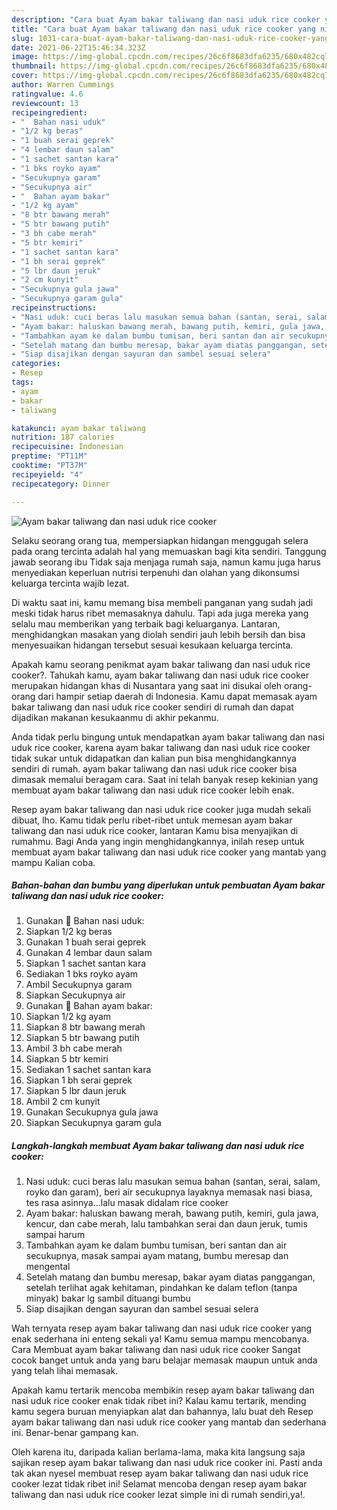 ```yaml
---
description: "Cara buat Ayam bakar taliwang dan nasi uduk rice cooker yang nikmat dan Mudah Dibuat"
title: "Cara buat Ayam bakar taliwang dan nasi uduk rice cooker yang nikmat dan Mudah Dibuat"
slug: 1031-cara-buat-ayam-bakar-taliwang-dan-nasi-uduk-rice-cooker-yang-nikmat-dan-mudah-dibuat
date: 2021-06-22T15:46:34.323Z
image: https://img-global.cpcdn.com/recipes/26c6f8683dfa6235/680x482cq70/ayam-bakar-taliwang-dan-nasi-uduk-rice-cooker-foto-resep-utama.jpg
thumbnail: https://img-global.cpcdn.com/recipes/26c6f8683dfa6235/680x482cq70/ayam-bakar-taliwang-dan-nasi-uduk-rice-cooker-foto-resep-utama.jpg
cover: https://img-global.cpcdn.com/recipes/26c6f8683dfa6235/680x482cq70/ayam-bakar-taliwang-dan-nasi-uduk-rice-cooker-foto-resep-utama.jpg
author: Warren Cummings
ratingvalue: 4.6
reviewcount: 13
recipeingredient:
- "  Bahan nasi uduk"
- "1/2 kg beras"
- "1 buah serai geprek"
- "4 lembar daun salam"
- "1 sachet santan kara"
- "1 bks royko ayam"
- "Secukupnya garam"
- "Secukupnya air"
- "  Bahan ayam bakar"
- "1/2 kg ayam"
- "8 btr bawang merah"
- "5 btr bawang putih"
- "3 bh cabe merah"
- "5 btr kemiri"
- "1 sachet santan kara"
- "1 bh serai geprek"
- "5 lbr daun jeruk"
- "2 cm kunyit"
- "Secukupnya gula jawa"
- "Secukupnya garam gula"
recipeinstructions:
- "Nasi uduk: cuci beras lalu masukan semua bahan (santan, serai, salam, royko dan garam), beri air secukupnya layaknya memasak nasi biasa, tes rasa asinnya...lalu masak didalam rice cooker"
- "Ayam bakar: haluskan bawang merah, bawang putih, kemiri, gula jawa, kencur, dan cabe merah, lalu tambahkan serai dan daun jeruk, tumis sampai harum"
- "Tambahkan ayam ke dalam bumbu tumisan, beri santan dan air secukupnya, masak sampai ayam matang, bumbu meresap dan mengental"
- "Setelah matang dan bumbu meresap, bakar ayam diatas panggangan, setelah terlihat agak kehitaman, pindahkan ke dalam teflon (tanpa minyak) bakar lg sambil dituangi bumbu"
- "Siap disajikan dengan sayuran dan sambel sesuai selera"
categories:
- Resep
tags:
- ayam
- bakar
- taliwang

katakunci: ayam bakar taliwang 
nutrition: 187 calories
recipecuisine: Indonesian
preptime: "PT11M"
cooktime: "PT37M"
recipeyield: "4"
recipecategory: Dinner

---
```



![Ayam bakar taliwang dan nasi uduk rice cooker](https://img-global.cpcdn.com/recipes/26c6f8683dfa6235/680x482cq70/ayam-bakar-taliwang-dan-nasi-uduk-rice-cooker-foto-resep-utama.jpg)

Selaku seorang orang tua, mempersiapkan hidangan menggugah selera pada orang tercinta adalah hal yang memuaskan bagi kita sendiri. Tanggung jawab seorang ibu Tidak saja menjaga rumah saja, namun kamu juga harus menyediakan keperluan nutrisi terpenuhi dan olahan yang dikonsumsi keluarga tercinta wajib lezat.

Di waktu  saat ini, kamu memang bisa membeli panganan yang sudah jadi meski tidak harus ribet memasaknya dahulu. Tapi ada juga mereka yang selalu mau memberikan yang terbaik bagi keluarganya. Lantaran, menghidangkan masakan yang diolah sendiri jauh lebih bersih dan bisa menyesuaikan hidangan tersebut sesuai kesukaan keluarga tercinta. 



Apakah kamu seorang penikmat ayam bakar taliwang dan nasi uduk rice cooker?. Tahukah kamu, ayam bakar taliwang dan nasi uduk rice cooker merupakan hidangan khas di Nusantara yang saat ini disukai oleh orang-orang dari hampir setiap daerah di Indonesia. Kamu dapat memasak ayam bakar taliwang dan nasi uduk rice cooker sendiri di rumah dan dapat dijadikan makanan kesukaanmu di akhir pekanmu.

Anda tidak perlu bingung untuk mendapatkan ayam bakar taliwang dan nasi uduk rice cooker, karena ayam bakar taliwang dan nasi uduk rice cooker tidak sukar untuk didapatkan dan kalian pun bisa menghidangkannya sendiri di rumah. ayam bakar taliwang dan nasi uduk rice cooker bisa dimasak memalui beragam cara. Saat ini telah banyak resep kekinian yang membuat ayam bakar taliwang dan nasi uduk rice cooker lebih enak.

Resep ayam bakar taliwang dan nasi uduk rice cooker juga mudah sekali dibuat, lho. Kamu tidak perlu ribet-ribet untuk memesan ayam bakar taliwang dan nasi uduk rice cooker, lantaran Kamu bisa menyajikan di rumahmu. Bagi Anda yang ingin menghidangkannya, inilah resep untuk membuat ayam bakar taliwang dan nasi uduk rice cooker yang mantab yang mampu Kalian coba.

<!--inarticleads1-->

##### Bahan-bahan dan bumbu yang diperlukan untuk pembuatan Ayam bakar taliwang dan nasi uduk rice cooker:

1. Gunakan  🌸 Bahan nasi uduk:
1. Siapkan 1/2 kg beras
1. Gunakan 1 buah serai geprek
1. Gunakan 4 lembar daun salam
1. Siapkan 1 sachet santan kara
1. Sediakan 1 bks royko ayam
1. Ambil Secukupnya garam
1. Siapkan Secukupnya air
1. Gunakan  🌸 Bahan ayam bakar:
1. Siapkan 1/2 kg ayam
1. Siapkan 8 btr bawang merah
1. Siapkan 5 btr bawang putih
1. Ambil 3 bh cabe merah
1. Siapkan 5 btr kemiri
1. Sediakan 1 sachet santan kara
1. Siapkan 1 bh serai geprek
1. Siapkan 5 lbr daun jeruk
1. Ambil 2 cm kunyit
1. Gunakan Secukupnya gula jawa
1. Siapkan Secukupnya garam gula




<!--inarticleads2-->

##### Langkah-langkah membuat Ayam bakar taliwang dan nasi uduk rice cooker:

1. Nasi uduk: cuci beras lalu masukan semua bahan (santan, serai, salam, royko dan garam), beri air secukupnya layaknya memasak nasi biasa, tes rasa asinnya...lalu masak didalam rice cooker
1. Ayam bakar: haluskan bawang merah, bawang putih, kemiri, gula jawa, kencur, dan cabe merah, lalu tambahkan serai dan daun jeruk, tumis sampai harum
1. Tambahkan ayam ke dalam bumbu tumisan, beri santan dan air secukupnya, masak sampai ayam matang, bumbu meresap dan mengental
1. Setelah matang dan bumbu meresap, bakar ayam diatas panggangan, setelah terlihat agak kehitaman, pindahkan ke dalam teflon (tanpa minyak) bakar lg sambil dituangi bumbu
1. Siap disajikan dengan sayuran dan sambel sesuai selera




Wah ternyata resep ayam bakar taliwang dan nasi uduk rice cooker yang enak sederhana ini enteng sekali ya! Kamu semua mampu mencobanya. Cara Membuat ayam bakar taliwang dan nasi uduk rice cooker Sangat cocok banget untuk anda yang baru belajar memasak maupun untuk anda yang telah lihai memasak.

Apakah kamu tertarik mencoba membikin resep ayam bakar taliwang dan nasi uduk rice cooker enak tidak ribet ini? Kalau kamu tertarik, mending kamu segera buruan menyiapkan alat dan bahannya, lalu buat deh Resep ayam bakar taliwang dan nasi uduk rice cooker yang mantab dan sederhana ini. Benar-benar gampang kan. 

Oleh karena itu, daripada kalian berlama-lama, maka kita langsung saja sajikan resep ayam bakar taliwang dan nasi uduk rice cooker ini. Pasti anda tak akan nyesel membuat resep ayam bakar taliwang dan nasi uduk rice cooker lezat tidak ribet ini! Selamat mencoba dengan resep ayam bakar taliwang dan nasi uduk rice cooker lezat simple ini di rumah sendiri,ya!.

